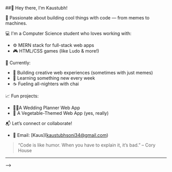 ##👋 Hey there, I'm Kaustubh!

🚀 Passionate about building cool things with code — from memes to machines.

💻 I'm a Computer Science student who loves working with:

* ⚙️ MERN stack for full-stack web apps
* 🎮 HTML/CSS games (like Ludo & more!)

🎯 Currently:

* 🔨 Building creative web experiences (sometimes with just memes)
* 🧠 Learning something new every week
* ☕ Fueling all-nighters with chai

📈 Fun projects:

* 💃🕺A Wedding Planner Web App
* 🥦 A Vegetable-Themed Web App (yes, really)

📬 Let’s connect or collaborate!

* 💌 Email: \[Kaus]\([kaustubhsoni34@gmail.com](mailto:kaustubhsoni34@gmail.com))

> “Code is like humor. When you have to explain it, it’s bad.” – Cory House

---

-->
